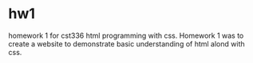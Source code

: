 # hw1
homework 1 for cst336 html programming with css. Homework 1 was to create a website to demonstrate basic understanding of html alond with css. 

